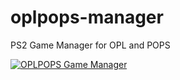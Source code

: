 # oplpops-manager
PS2 Game Manager for OPL and POPS




[![OPLPOPS Game Manager](https://img.youtube.com/vi/h/0.jpg)](https://www.youtube.com/watch?v=VQgu9p7ptfs "OPLPOPS Game Manager")



